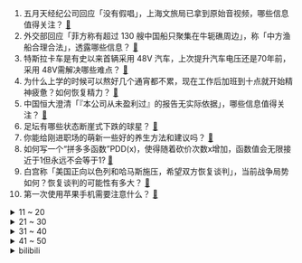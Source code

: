 1. 五月天经纪公司回应「没有假唱」，上海文旅局已拿到原始音视频，哪些信息值得关注？ [:link:](https://www.zhihu.com/question/633215530)
2. 外交部回应「菲方称有超过 130 艘中国船只聚集在牛轭礁周边」，称「中方渔船合理合法」，透露哪些信息？ [:link:](https://www.zhihu.com/question/633226634)
3. 特斯拉卡车是有史以来首辆采用 48V 汽车，上次提升汽车电压还是70年前，采用 48V需解决哪些难点？ [:link:](https://www.zhihu.com/question/633214494)
4. 为什么上学的时候可以熬好几个通宵都不累，现在工作后加班到十点就开始精神疲惫？如何恢复精力？ [:link:](https://www.zhihu.com/question/629449021)
5. 中国恒大澄清「『本公司从未盈利过』的报告无实际依据」，哪些信息值得关注？ [:link:](https://www.zhihu.com/question/633187050)
6. 足坛有哪些状态断崖式下跌的球星？ [:link:](https://www.zhihu.com/question/632834698)
7. 你能给刚进职场的萌新一些好的养生方法和建议吗？ [:link:](https://www.zhihu.com/question/629449236)
8. 如何写一个“拼多多函数”PDD(x)，使得随着砍价次数x增加，函数值会无限接近于1但永远不会等于1? [:link:](https://www.zhihu.com/question/629804052)
9. 白宫称「美国正向以色列和哈马斯施压，希望双方恢复谈判」，当前战争局势如何？恢复谈判的可能性有多大？ [:link:](https://www.zhihu.com/question/633221301)
10. 第一次使用苹果手机需要注意什么？ [:link:](https://www.zhihu.com/question/631570871)
<details>
<summary>11 ~ 20</summary>

11. 职场焦虑的本质是什么？我们应该「接受焦虑」还是「克服焦虑」？ [:link:](https://www.zhihu.com/question/632600797)
12. 《英雄联盟》大虫子为什么没有人玩？ [:link:](https://www.zhihu.com/question/610160312)
13. 24考研因为怕23二战人数暴涨报考双非院校，但得知考研人数缩减36万之后心情复杂，怎么办？ [:link:](https://www.zhihu.com/question/631462067)
14. 导致出现“淋过雨所以想给别人打伞”和“淋过雨所以想让别人也淋雨”的差异的机制是什么？ [:link:](https://www.zhihu.com/question/629406525)
15. JDG官宣kanavi、Ruler完成续约，如何评价他们在转会期的操作？ [:link:](https://www.zhihu.com/question/633211429)
16. 如何评价2023年英锦赛奥沙利文击败丁俊晖第八次获得英锦赛冠军？ [:link:](https://www.zhihu.com/question/633163133)
17. 什么才是有大格局的小说？ [:link:](https://www.zhihu.com/question/270393586)
18. 杨绍辉时隔数月再次刷新中国马拉松纪录，作为跑步爱好者有何感想？ [:link:](https://www.zhihu.com/question/633110817)
19. 除了增强体质，日常运动的习惯还给你带来哪些改变？ [:link:](https://www.zhihu.com/question/632464118)
20. 23-24 赛季英超利物浦 4:3 富勒姆，如何评价这场比赛？ [:link:](https://www.zhihu.com/question/633133899)
</details>
<details>
<summary>21 ~ 30</summary>

21. 服务员用布缠着瓶颈倒葡萄酒是什么操作？有什么说法吗？ [:link:](https://www.zhihu.com/question/630491853)
22. 2023 马拉松赛季，你的参赛跑鞋有哪些？ [:link:](https://www.zhihu.com/question/632453320)
23. 如何使用AI工具进行短视频制作？能否给出一个具体的操作方式？ [:link:](https://www.zhihu.com/question/618386036)
24. 距离 2023 结束还有一个月，你有哪些一定不能拖到 2024 年的事儿一定要做完？ [:link:](https://www.zhihu.com/question/632311208)
25. 骑自行车爬坡，怎样才能坚持住不下车推行？ [:link:](https://www.zhihu.com/question/631813599)
26. 《一念关山》第 17-18 集拍得如何？有哪些值得关注的剧情点？ [:link:](https://www.zhihu.com/question/633266108)
27. 2024考研报名人数438万，十年来首次大幅回落，如何看待这一现象？ [:link:](https://www.zhihu.com/question/631366097)
28. 冬季身上的皮肤干燥起皮，有哪些舒缓治愈的沐浴露和身体乳推荐？ [:link:](https://www.zhihu.com/question/630322769)
29. 格斗能力强的人，体型都是什么样的？ [:link:](https://www.zhihu.com/question/631332255)
30. 给父母买手机，预算1500，你们觉得性价比最高的手机是哪款？ [:link:](https://www.zhihu.com/question/631301666)
</details>
<details>
<summary>31 ~ 40</summary>

31. 心理咨询师在网络上「暴露」个人观点，这对当下的咨询关系带来怎样的影响？业界有过怎样的伦理思考或讨论吗？ [:link:](https://www.zhihu.com/question/628213112)
32. 今年找工作，大家更看重「稳定」，还是更看重「高薪」？ [:link:](https://www.zhihu.com/question/632472721)
33. 被单位同事明显讨厌排挤怎么办？ [:link:](https://www.zhihu.com/question/279188077)
34. 「健康焦虑」的年轻人，被高价体检拿捏，如何看待这一现象？反映出哪些问题？ [:link:](https://www.zhihu.com/question/633257134)
35. 网传「支原体三件套」管用吗？支原体感染可通过检测盒自测吗？ [:link:](https://www.zhihu.com/question/633198550)
36. 易会满发声「全力维护资本市场平稳运行，更好发挥资本市场枢纽功能」，哪些信息值得关注？ [:link:](https://www.zhihu.com/question/633216319)
37. 蔚来汽车获得独立汽车生产资质，后续会体现出哪些优势？ [:link:](https://www.zhihu.com/question/633188089)
38. 三甲医院超收患者 21 万元，官方通报「十个问题基本属实，移交公安、卫健部门核查」，哪些信息值得关注？ [:link:](https://www.zhihu.com/question/633115204)
39. 2023 年你的消费习惯有哪些变化？在哪些方面消费信心有了反转？ [:link:](https://www.zhihu.com/question/630156375)
40. 多国儿童支原体感染增加，原因有哪些？「行走性肺炎」今年有何不同？ [:link:](https://www.zhihu.com/question/633163118)
</details>
<details>
<summary>41 ~ 50</summary>

41. 长跑和自行车比赛中持续跟随、蹭风的行为，你觉得是「不讲武德」还是「战术需要」？ [:link:](https://www.zhihu.com/question/632453298)
42. 如何评价《原神》世界水仙十字任务中的雷内？ [:link:](https://www.zhihu.com/question/629844514)
43. 想拥有一整面墙的书架，该如何定制？ [:link:](https://www.zhihu.com/question/631187942)
44. 五月天假唱举报人「声理学」发声，称举报初衷是希望官方有个定论，其使用的鉴定歌手假唱的软件是否靠谱？ [:link:](https://www.zhihu.com/question/633267119)
45. 南部战区新闻发言人就美舰擅闯中国南沙仁爱礁邻近海域发表谈话，哪些信息值得关注？ [:link:](https://www.zhihu.com/question/633163326)
46. 珠宝种类那么多，中国人为什么最爱翡翠？ [:link:](https://www.zhihu.com/question/630442604)
47. 菲律宾附近海域突发 7.6 级地震，有哪些信息值得关注？ [:link:](https://www.zhihu.com/question/633097840)
48. 如何评价《崩坏：星穹铁道》六个版本膨胀十倍多? [:link:](https://www.zhihu.com/question/633120422)
49. 就健康而言，工作压力一大就想吃垃圾食品停不下来，这种情况该如何应对？ [:link:](https://www.zhihu.com/question/630132582)
50. 该如何成为真正的自己，不去在乎别人的看法？ [:link:](https://www.zhihu.com/question/576974721)
</details><details>
<summary>bilibili</summary>

</details>